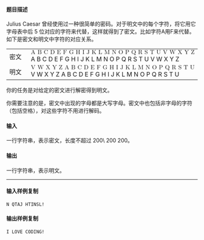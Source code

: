 #### 题目描述

Julius Caesar 曾经使用过一种很简单的密码。对于明文中的每个字符，将它用它字母表中后 5 位对应的字符来代替，这样就得到了密文。比如字符A用F来代替。如下是密文和明文中字符的对应关系。

<table id="table1" class="markdown"><thead></thead><tbody><tr><td style="width: 4em">密文</td><td><span class="katex"><span class="katex-mathml"><math xmlns="http://www.w3.org/1998/Math/MathML"><semantics><mrow><mtext mathvariant="monospace">A</mtext><mtext>&nbsp;</mtext><mtext mathvariant="monospace">B</mtext><mtext>&nbsp;</mtext><mtext mathvariant="monospace">C</mtext><mtext>&nbsp;</mtext><mtext mathvariant="monospace">D</mtext><mtext>&nbsp;</mtext><mtext mathvariant="monospace">E</mtext><mtext>&nbsp;</mtext><mtext mathvariant="monospace">F</mtext><mtext>&nbsp;</mtext><mtext mathvariant="monospace">G</mtext><mtext>&nbsp;</mtext><mtext mathvariant="monospace">H</mtext><mtext>&nbsp;</mtext><mtext mathvariant="monospace">I</mtext><mtext>&nbsp;</mtext><mtext mathvariant="monospace">J</mtext><mtext>&nbsp;</mtext><mtext mathvariant="monospace">K</mtext><mtext>&nbsp;</mtext><mtext mathvariant="monospace">L</mtext><mtext>&nbsp;</mtext><mtext mathvariant="monospace">M</mtext><mtext>&nbsp;</mtext><mtext mathvariant="monospace">N</mtext><mtext>&nbsp;</mtext><mtext mathvariant="monospace">O</mtext><mtext>&nbsp;</mtext><mtext mathvariant="monospace">P</mtext><mtext>&nbsp;</mtext><mtext mathvariant="monospace">Q</mtext><mtext>&nbsp;</mtext><mtext mathvariant="monospace">R</mtext><mtext>&nbsp;</mtext><mtext mathvariant="monospace">S</mtext><mtext>&nbsp;</mtext><mtext mathvariant="monospace">T</mtext><mtext>&nbsp;</mtext><mtext mathvariant="monospace">U</mtext><mtext>&nbsp;</mtext><mtext mathvariant="monospace">V</mtext><mtext>&nbsp;</mtext><mtext mathvariant="monospace">W</mtext><mtext>&nbsp;</mtext><mtext mathvariant="monospace">X</mtext><mtext>&nbsp;</mtext><mtext mathvariant="monospace">Y</mtext><mtext>&nbsp;</mtext><mtext mathvariant="monospace">Z</mtext></mrow><annotation encoding="application/x-tex">\texttt{A B C D E F G H I J K L M N O P Q R S T U V W X Y Z}</annotation></semantics></math></span><span class="katex-html" aria-hidden="true"><span class="base"><span class="strut" style="height:0.75em;vertical-align:-0.1389em;"></span><span class="mord text"><span class="mord texttt">A&nbsp;B&nbsp;C&nbsp;D&nbsp;E&nbsp;F&nbsp;G&nbsp;H&nbsp;I&nbsp;J&nbsp;K&nbsp;L&nbsp;M&nbsp;N&nbsp;O&nbsp;P&nbsp;Q&nbsp;R&nbsp;S&nbsp;T&nbsp;U&nbsp;V&nbsp;W&nbsp;X&nbsp;Y&nbsp;Z</span></span></span></span></span></td></tr><tr><td>明文</td><td><span class="katex"><span class="katex-mathml"><math xmlns="http://www.w3.org/1998/Math/MathML"><semantics><mrow><mtext mathvariant="monospace">V</mtext><mtext>&nbsp;</mtext><mtext mathvariant="monospace">W</mtext><mtext>&nbsp;</mtext><mtext mathvariant="monospace">X</mtext><mtext>&nbsp;</mtext><mtext mathvariant="monospace">Y</mtext><mtext>&nbsp;</mtext><mtext mathvariant="monospace">Z</mtext><mtext>&nbsp;</mtext><mtext mathvariant="monospace">A</mtext><mtext>&nbsp;</mtext><mtext mathvariant="monospace">B</mtext><mtext>&nbsp;</mtext><mtext mathvariant="monospace">C</mtext><mtext>&nbsp;</mtext><mtext mathvariant="monospace">D</mtext><mtext>&nbsp;</mtext><mtext mathvariant="monospace">E</mtext><mtext>&nbsp;</mtext><mtext mathvariant="monospace">F</mtext><mtext>&nbsp;</mtext><mtext mathvariant="monospace">G</mtext><mtext>&nbsp;</mtext><mtext mathvariant="monospace">H</mtext><mtext>&nbsp;</mtext><mtext mathvariant="monospace">I</mtext><mtext>&nbsp;</mtext><mtext mathvariant="monospace">J</mtext><mtext>&nbsp;</mtext><mtext mathvariant="monospace">K</mtext><mtext>&nbsp;</mtext><mtext mathvariant="monospace">L</mtext><mtext>&nbsp;</mtext><mtext mathvariant="monospace">M</mtext><mtext>&nbsp;</mtext><mtext mathvariant="monospace">N</mtext><mtext>&nbsp;</mtext><mtext mathvariant="monospace">O</mtext><mtext>&nbsp;</mtext><mtext mathvariant="monospace">P</mtext><mtext>&nbsp;</mtext><mtext mathvariant="monospace">Q</mtext><mtext>&nbsp;</mtext><mtext mathvariant="monospace">R</mtext><mtext>&nbsp;</mtext><mtext mathvariant="monospace">S</mtext><mtext>&nbsp;</mtext><mtext mathvariant="monospace">T</mtext><mtext>&nbsp;</mtext><mtext mathvariant="monospace">U</mtext></mrow><annotation encoding="application/x-tex">\texttt{V W X Y Z A B C D E F G H I J K L M N O P Q R S T U}</annotation></semantics></math></span><span class="katex-html" aria-hidden="true"><span class="base"><span class="strut" style="height:0.75em;vertical-align:-0.1389em;"></span><span class="mord text"><span class="mord texttt">V&nbsp;W&nbsp;X&nbsp;Y&nbsp;Z&nbsp;A&nbsp;B&nbsp;C&nbsp;D&nbsp;E&nbsp;F&nbsp;G&nbsp;H&nbsp;I&nbsp;J&nbsp;K&nbsp;L&nbsp;M&nbsp;N&nbsp;O&nbsp;P&nbsp;Q&nbsp;R&nbsp;S&nbsp;T&nbsp;U</span></span></span></span></span></td></tr></tbody><tfoot></tfoot></table>

你的任务是对给定的密文进行解密得到明文。

你需要注意的是，密文中出现的字母都是大写字母。密文中也包括非字母的字符（包括空格），对这些字符不用进行解码。

#### 输入

一行字符串，表示密文，长度不超过 200\\ 200 200。

#### 输出

一行字符串，表示明文。

___

#### 输入样例复制

```
N QTAJ HTINSL!
```

#### 输出样例复制

```
I LOVE CODING!
```